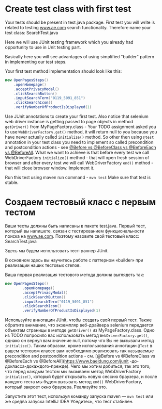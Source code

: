 # Create test class with first test

Your tests should be present in test.java package. First test you will write is related to testing www.ae.com search functionality. Therefore name your test class: SearchTest.java

Here we will use JUnit testing framework which you already had opportunity to use in Unit testing part.

Basically here you will see advantages of using simplified "builder" pattern in implementing our test steps.

Your first test method implementation should look like this:

```java
new OpenPagesSteps()
    .openHomepage()
    .acceptPrivacyModal()
    .clickSearchButton()
    .inputSearchTerm("0119_5091_851")
    .clickSearchIcon()
    .verifyNumberOfProductIsDisplayed(1)
```

Use JUnit annotations to create your first test. Also notice that selenium web driver instance is getting passed to page objects in method `getDriver()` from MyPageFactory.class - Your TODO assignment asked you to use `WebDriverFactory.get()` method, it will return null to you because you have never actually called `initialize()` method. So other then using `@test` annotation in your test class you need to implement so called precondition and postcondition actions - see [@Before vs @BeforeClass vs @BeforeEach vs @BeforeAll](https://www.baeldung.com/junit-before-beforeclass-beforeeach-beforeall). What we want to achieve is that before every test we call WebDriverFactory `initialize()` method - that will open fresh session of browser and after every test we will call WebDriverFactory `end()` method - that will close browser window. Implement it.

Run this test using maven run command - `mvn test`
Make sure that test is stable.

# Создаем тестовый класс с первым тестом

Ваши тесты должны быть написаны в пакете test.java. Первый тест, который вы напишете, связан с тестированием функциональности поиска на 
www.ae.com. Поэтому назовите свой тестовый класс: SearchTest.java

Здесь мы будем использовать тест-раннер JUnit.

В основном здесь вы научитесь работе с паттерном «builder» при реализации наших тестовых степов.

Ваша первая реализация тестового метода должна выглядеть так:

```java
new OpenPagesSteps()
        .openHomepage()
        .acceptPrivacyModal()
        .clickSearchButton()
        .inputSearchTerm("0119_5091_851")
        .clickSearchIcon()
        .verifyNumberOfProductIsDisplayed(1)
```

Используйте аннотации JUnit, чтобы создать свой первый тест. Также обратите внимание, что экземпляр веб-драйвера selenium передается объектам страницы в методе `getDriver()` из MyPageFactory.class.
Одно из TODO попросило вас использовать метод `WebDriverFactory.get()`, однако он вернул вам значение null, потому что Вы не вызывали 
метод `initialize()`. Таким образом, кроме использования аннотации `@Test` в вашем тестовом классе вам необходимо реализовать так 
называемые precondition and postcondition actions - см. [@Before vs @BeforeClass vs @BeforeEach vs @BeforeAll](https://www.baeldung.com/junit -до-докласса-докаждого-прежде). 
Чего мы хотим добиться, так это того, что перед каждым тестом мы вызываем метод WebDriverFactory `initialize()`, 
который будет открывать новую сессию браузера, и после каждого теста мы будем вызывать метод `end()` WebDriverFactory, который закроет окно браузера. 
Реализуйте это.

Запустите этот тест, используя команду запуска maven — `mvn test` или же средва запуска IntelliJ IDEA
Убедитесь, что тест стабилен.